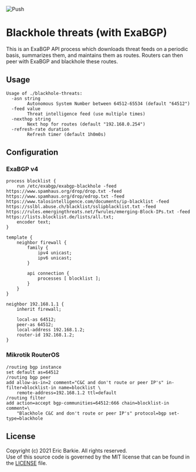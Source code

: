 ![Push](https://github.com/ebarkie/blackhole-threats/workflows/Push/badge.svg)

# Blackhole threats (with ExaBGP)

This is an ExaBGP API process which downloads threat feeds on a periodic basis,
summarizes them, and maintains them as routes.  Routers can then peer with
ExaBGP and blackhole these routes.

## Usage

```
Usage of ./blackhole-threats:
  -asn string
    	Autonomous System Number between 64512-65534 (default "64512")
  -feed value
    	Threat intelligence feed (use multiple times)
  -nexthop string
    	Next hop for routes (default "192.168.0.254")
  -refresh-rate duration
    	Refresh timer (default 1h0m0s)
```

## Configuration

### ExaBGP v4

```
process blocklist {
	run /etc/exabgp/exabgp-blackhole -feed https://www.spamhaus.org/drop/drop.txt -feed https://www.spamhaus.org/drop/edrop.txt -feed https://www.talosintelligence.com/documents/ip-blacklist -feed https://sslbl.abuse.ch/blacklist/sslipblacklist.txt -feed https://rules.emergingthreats.net/fwrules/emerging-Block-IPs.txt -feed https://lists.blocklist.de/lists/all.txt;
	encoder text;
}

template {
	neighbor firewall {
		family {
			ipv4 unicast;
			ipv6 unicast;
		}

		api connection {
			processes [ blocklist ];
		}
	}
}

neighbor 192.168.1.1 {
	inherit firewall;

	local-as 64512;
	peer-as 64512;
	local-address 192.168.1.2;
	router-id 192.168.1.2;
}
```

### Mikrotik RouterOS

```
/routing bgp instance
set default as=64512
/routing bgp peer
add allow-as-in=2 comment="C&C and don't route or peer IP's" in-filter=blocklist-in name=blocklist \
    remote-address=192.168.1.2 ttl=default
/routing filter
add action=accept bgp-communities=64512:666 chain=blocklist-in comment=\
    "Blackhole C&C and don't route or peer IP's" protocol=bgp set-type=blackhole
```

## License

Copyright (c) 2021 Eric Barkie. All rights reserved.  
Use of this source code is governed by the MIT license
that can be found in the [LICENSE](LICENSE) file.
